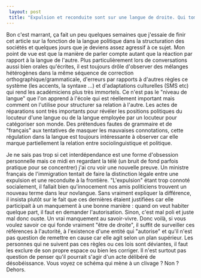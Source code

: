 ```yaml
---
 layout: post
 title: "Expulsion et reconduite sont sur une langue de droite. Qui tombe à l'eau ?"
---
```


Bon c'est marrant, ça fait un peu quelques semaines que j'essaie de finir cet article sur la fonction de la langue politique dans la structuration des sociétés et quelques jours que je deviens assez agressif à ce sujet. Mon point de vue est que la manière de parler compte autant que la réaction par rapport à la langue de l'autre.  Plus particulièrement lors de conversations aussi bien orales qu'écrites, il est toujours drôle d'observer des mélanges hétérogènes dans la même séquence de correction orthographique/grammaticale, d'erreurs par rapports à d'autres règles ce système (les accents, la syntaxe ...) et d'adaptations culturelles (SMS etc) qui rend les académiciens plus très immortels. Ce n'est pas le "niveau de langue" que l'on apprend à l'école qui est réellement important mais comment on l'utilise pour structurer sa relation à l'autre. Les actes de réparations sont très importants pour révéler les positions politiques du locuteur d'une langue ou de la langue employée par un locuteur pour catégoriser son monde. Des prétendues fautes de grammaire et de "français" aux tentatives de masquer les mauvaises connotations, cette régulation dans la langue est toujours intéressante à observer car elle marque partiellement la relation entre sociolinguistique et politique.

Je ne sais pas trop si cet interdépendance est une forme d'obsession personnelle mais ce midi en regardant la télé (un bruit de fond parfois pratique pour se concentrer) j'ai cru voir une nouvelle preuve. Un ministre français de l'immigration tentait de faire la distinction légale entre une expulsion et une reconduite à la frontière. "L'expulsion" étant trop connoté socialement, il fallait bien qu'innocement nos amis politiciens trouvent un nouveau terme dans leur novlangue. Sans vraiment expliquer la différence, il insista plutôt sur le fait que ces dernières étaient justifiées car elle participait à un manquement à une bonne manière : quand on veut habiter quelque part, il faut en demander l'autorisation. Sinon, c'est mal poli et juste mal donc ouste. Un vrai manquement au savoir-vivre. Donc voilà, si vous voulez savoir ce qui fonde vraiment "être de droite", il suffit de surveiller ces références à l'autorité, à l'existence d'une entité qui "autorise" et qu'il n'est pas question de remettre en cause car elle agit selon un plan supérieur. Les personnes qui ne suivent pas ces règles ou ces lois sont déviantes, il faut les exclure de son propre espace ou bien les corriger. Il n'est surtout pas question de penser qu'il pourrait s'agir d'un acte délibéré de désobéissance. Vous voyez ce schéma qui mène à un clivage ? Non ? Dehors.
